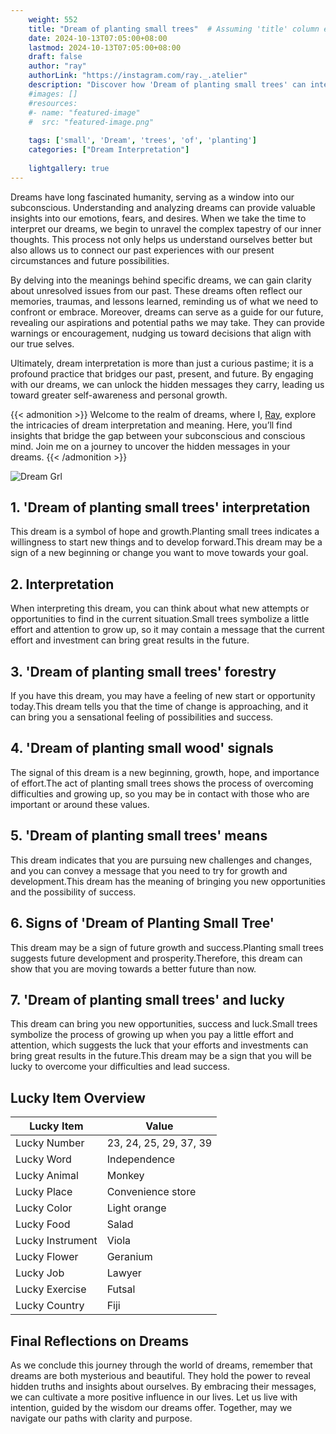 ```yaml
---
    weight: 552
    title: "Dream of planting small trees"  # Assuming 'title' column exists
    date: 2024-10-13T07:05:00+08:00
    lastmod: 2024-10-13T07:05:00+08:00
    draft: false
    author: "ray"
    authorLink: "https://instagram.com/ray._.atelier"
    description: "Discover how 'Dream of planting small trees' can interpret your future and uncover its significant meanings in your life."
    #images: []
    #resources:
    #- name: "featured-image"
    #  src: "featured-image.png"
    
    tags: ['small', 'Dream', 'trees', 'of', 'planting']
    categories: ["Dream Interpretation"]
    
    lightgallery: true
---
```

    
Dreams have long fascinated humanity, serving as a window into our subconscious. Understanding and analyzing dreams can provide valuable insights into our emotions, fears, and desires. When we take the time to interpret our dreams, we begin to unravel the complex tapestry of our inner thoughts. This process not only helps us understand ourselves better but also allows us to connect our past experiences with our present circumstances and future possibilities.

By delving into the meanings behind specific dreams, we can gain clarity about unresolved issues from our past. These dreams often reflect our memories, traumas, and lessons learned, reminding us of what we need to confront or embrace. Moreover, dreams can serve as a guide for our future, revealing our aspirations and potential paths we may take. They can provide warnings or encouragement, nudging us toward decisions that align with our true selves.

Ultimately, dream interpretation is more than just a curious pastime; it is a profound practice that bridges our past, present, and future. By engaging with our dreams, we can unlock the hidden messages they carry, leading us toward greater self-awareness and personal growth.

{{< admonition >}}
Welcome to the realm of dreams, where I, [Ray](https://instagram.com/ray._.atelier), explore the intricacies of dream interpretation and meaning. Here, you’ll find insights that bridge the gap between your subconscious and conscious mind. Join me on a journey to uncover the hidden messages in your dreams.
{{< /admonition >}}

![Dream Grl](https://cdn.pixabay.com/photo/2017/11/02/03/35/gothic-2910057_1280.jpg "Dream Grl")

## 1. 'Dream of planting small trees' interpretation
This dream is a symbol of hope and growth.Planting small trees indicates a willingness to start new things and to develop forward.This dream may be a sign of a new beginning or change you want to move towards your goal.

## 2. Interpretation
When interpreting this dream, you can think about what new attempts or opportunities to find in the current situation.Small trees symbolize a little effort and attention to grow up, so it may contain a message that the current effort and investment can bring great results in the future.

## 3. 'Dream of planting small trees' forestry
If you have this dream, you may have a feeling of new start or opportunity today.This dream tells you that the time of change is approaching, and it can bring you a sensational feeling of possibilities and success.

## 4. 'Dream of planting small wood' signals
The signal of this dream is a new beginning, growth, hope, and importance of effort.The act of planting small trees shows the process of overcoming difficulties and growing up, so you may be in contact with those who are important or around these values.

## 5. 'Dream of planting small trees' means
This dream indicates that you are pursuing new challenges and changes, and you can convey a message that you need to try for growth and development.This dream has the meaning of bringing you new opportunities and the possibility of success.

## 6. Signs of 'Dream of Planting Small Tree'
This dream may be a sign of future growth and success.Planting small trees suggests future development and prosperity.Therefore, this dream can show that you are moving towards a better future than now.

## 7. 'Dream of planting small trees' and lucky
This dream can bring you new opportunities, success and luck.Small trees symbolize the process of growing up when you pay a little effort and attention, which suggests the luck that your efforts and investments can bring great results in the future.This dream may be a sign that you will be lucky to overcome your difficulties and lead success.

## Lucky Item Overview
| Lucky Item          | Value              |
|---------------|--------------------|
| Lucky Number        | 23, 24, 25, 29, 37, 39  |
| Lucky Word          | Independence |
| Lucky Animal        | Monkey |
| Lucky Place         | Convenience store     |
| Lucky Color         | Light orange     |
| Lucky Food          | Salad      |
| Lucky Instrument    | Viola |
| Lucky Flower        | Geranium    |
| Lucky Job           | Lawyer       |
| Lucky Exercise      | Futsal  |
| Lucky Country       | Fiji    |


##  Final Reflections on Dreams

As we conclude this journey through the world of dreams, remember that dreams are both mysterious and beautiful. They hold the power to reveal hidden truths and insights about ourselves. By embracing their messages, we can cultivate a more positive influence in our lives. Let us live with intention, guided by the wisdom our dreams offer. Together, may we navigate our paths with clarity and purpose.

